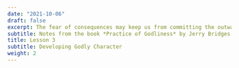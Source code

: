 ```yaml
---
date: "2021-10-06"
draft: false
excerpt: The fear of consequences may keep us from committing the outward acts of murder or adultery, but only love will keep us from committing murder or adultery in our hearts. Practice of Godliness, 52
subtitle: Notes from the book *Practice of Godliness* by Jerry Bridges.
title: Lesson 3
subtitle: Developing Godly Character
weight: 2
---
```



